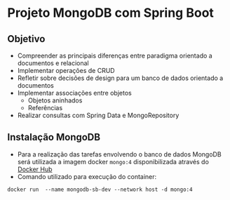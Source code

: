 # Projeto MongoDB com Spring Boot

## Objetivo
+ Compreender as principais diferenças entre paradigma orientado a documentos e relacional
+ Implementar operações de CRUD
+ Refletir sobre decisões de design para um banco de dados orientado a documentos
+ Implementar associações entre objetos
	+ Objetos aninhados
	+ Referências
+ Realizar consultas com Spring Data e MongoRepository

## Instalação MongoDB
+ Para a realização das tarefas envolvendo o banco de dados MongoDB será utilizada a imagem docker `mongo:4` disponibilizada através do [Docker Hub](https://hub.docker.com/_/mongo)
+ Comando utilizado para execução do container:
```console
docker run  --name mongodb-sb-dev --network host -d mongo:4
```